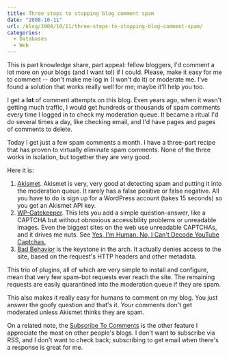 ```yaml
---
title: Three steps to stopping blog comment spam
date: "2008-10-11"
url: /blog/2008/10/11/three-steps-to-stopping-blog-comment-spam/
categories:
  - Databases
  - Web
---
```

This is part knowledge share, part appeal: fellow bloggers, I'd comment a lot more on your blogs (and I want to!) if I could. Please, make it easy for me to comment -- don't make me log in (I won't do it) or moderate me. I've found a solution that works really well for me; maybe it'll help you too.

<!--more-->

I get a **lot** of comment attempts on this blog. Even years ago, when it wasn't getting much traffic, I would get hundreds or thousands of spam comments every time I logged in to check my moderation queue. It became a ritual I'd do several times a day, like checking email, and I'd have pages and pages of comments to delete.

Today I get just a few spam comments a month. I have a three-part recipe that has proven to virtually eliminate spam comments. None of the three works in isolation, but together they are very good.

Here it is:

1.  [Akismet][1]. Akismet is very, very good at detecting spam and putting it into the moderation queue. It rarely has a false positive or false negative. All you have to do is sign up for a WordPress account (takes 15 seconds) so you get an Akismet API key.
2.  [WP-Gatekeeper][2]. This lets you add a simple question-answer, like a CAPTCHA but without obnoxious accessibility problems or unreadable images. Even the biggest sites on the web use unreadable CAPTCHAs, and it drives me nuts. See [Yes, I'm Human. No, I Can't Decode YouTube Captchas.][3]
3.  [Bad Behavior][4] is the keystone in the arch. It actually denies access to the site, based on the request's HTTP headers and other metadata.

This trio of plugins, all of which are very simple to install and configure, mean that very few spam-bot requests ever reach the site. The remaining requests are easily quarantined into the moderation queue if they are spam.

This also makes it really easy for humans to comment on my blog. You just answer the goofy question and that's it. Your comments don't get moderated unless Akismet thinks they are spam.

On a related note, the [Subscribe To Comments][5] is the other feature I appreciate the most on other people's blogs. I don't want to subscribe via RSS, and I don't want to check back; subscribing to get email when there's a response is great for me.

 [1]: http://akismet.com/
 [2]: http://www.meyerweb.com/eric/tools/wordpress/wp-gatekeeper.html
 [3]: http://www.rimmkaufman.com/rkgblog/2008/09/15/illegible-captchas/
 [4]: http://www.bad-behavior.ioerror.us/
 [5]: http://txfx.net/code/wordpress/subscribe-to-comments/
